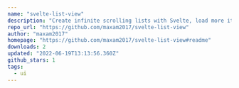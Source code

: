 ```yaml
---
name: "svelte-list-view"
description: "Create infinite scrolling lists with Svelte, load more items."
repo_url: "https://github.com/maxam2017/svelte-list-view"
author: "maxam2017"
homepage: "https://github.com/maxam2017/svelte-list-view#readme"
downloads: 2
updated: "2022-06-19T13:13:56.360Z"
github_stars: 1
tags: 
  - ui
---
```

